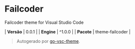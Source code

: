 # Failcoder

Failcoder theme for Visual Studio Code

| **Versão** | 0.0.1 |
| **Engine** | ^1.0.0 |
| **Pacote** | theme-failcoder |

> Autogerado por [go-vsc-theme](https://github.com/natalbu/go-vsc-theme).
